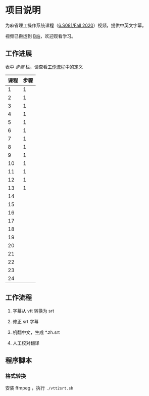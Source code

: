 # 项目说明

为麻省理工操作系统课程（[6.S081/Fall 2020](https://pdos.csail.mit.edu/6.828/2020/schedule.html)）视频，提供中英文字幕。

视频已搬运到 [B站](https://www.bilibili.com/video/BV19k4y1C7kA/)，欢迎观看学习。

## 工作进展

表中 *步骤* 栏，请查看[工作流程](#工作流程)中的定义

| 课程 | 步骤 |
| ---- | --- |
|   1  |  1  |
|   2  |  1  |
|   3  |  1  |
|   4  |  1  |
|   5  |  1  |
|   6  |  1  |
|   7  |  1  |
|   8  |  1  |
|   9  |  1  |
|  10  |  1  |
|  11  |  1  |
|  12  |  1  |
|  13  |  1  |
|  14  |     |
|  15  |     |
|  16  |     |
|  17  |     |
|  18  |     |
|  19  |     |
|  20  |     |
|  21  |     |
|  22  |     |
|  23  |     |
|  24  |     |

## 工作流程

1. 字幕从 vtt 转换为 srt

2. 修正 srt 字幕

3. 机翻中文，生成 *.zh.srt

4. 人工校对翻译

## 程序脚本

### 格式转换

安装 ffmpeg ，执行 `./vtt2srt.sh`
